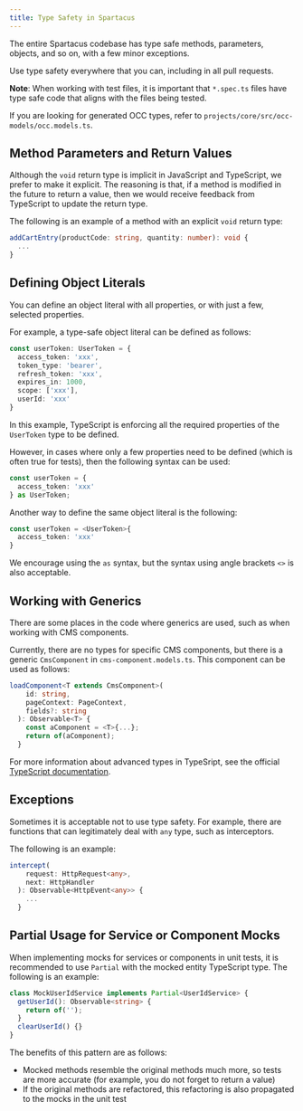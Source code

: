 ```yaml
---
title: Type Safety in Spartacus
---
```


The entire Spartacus codebase has type safe methods, parameters, objects, and so on, with a few minor exceptions.

Use type safety everywhere that you can, including in all pull requests.

**Note**: When working with test files, it is important that `*.spec.ts` files have type safe code that aligns with the files being tested.

If you are looking for generated OCC types, refer to `projects/core/src/occ-models/occ.models.ts`.

## Method Parameters and Return Values

Although the `void` return type is implicit in JavaScript and TypeScript, we prefer to make it explicit. The reasoning is that, if a method is modified in the future to return a value, then we would receive feedback from TypeScript to update the return type.

The following is an example of a method with an explicit `void` return type:

```Typescript
addCartEntry(productCode: string, quantity: number): void {
  ...
}
```

## Defining Object Literals

You can define an object literal with all properties, or with just a few, selected properties.

For example, a type-safe object literal can be defined as follows:

```Typescript
const userToken: UserToken = {
  access_token: 'xxx',
  token_type: 'bearer',
  refresh_token: 'xxx',
  expires_in: 1000,
  scope: ['xxx'],
  userId: 'xxx'
}
```

In this example, TypeScript is enforcing all the required properties of the `UserToken` type to be defined.

However, in cases where only a few properties need to be defined (which is often true for tests), then the following syntax can be used:

```Typescript
const userToken = {
  access_token: 'xxx'
} as UserToken;
```

Another way to define the same object literal is the following:

```Typescript
const userToken = <UserToken>{
  access_token: 'xxx'
}
```

We encourage using the `as` syntax, but the syntax using angle brackets `<>` is also acceptable.

## Working with Generics

There are some places in the code where generics are used, such as when working with CMS components.

Currently, there are no types for specific CMS components, but there is a generic `CmsComponent` in `cms-component.models.ts`. This component can be used as follows:

```Typescript
loadComponent<T extends CmsComponent>(
    id: string,
    pageContext: PageContext,
    fields?: string
  ): Observable<T> {
    const aComponent = <T>{...};
    return of(aComponent);
  }
```

For more information about advanced types in TypeSript, see the official [TypeScript documentation](https://www.typescriptlang.org/docs/handbook/advanced-types.html).

## Exceptions

Sometimes it is acceptable not to use type safety. For example, there are functions that can legitimately deal with `any` type, such as interceptors.

The following is an example:

```Typescript
intercept(
    request: HttpRequest<any>,
    next: HttpHandler
  ): Observable<HttpEvent<any>> {
    ...
  }
```

## Partial Usage for Service or Component Mocks

When implementing mocks for services or components in unit tests,  it is recommended to use `Partial` with the mocked entity TypeScript type. The following is an example:

```typescript
class MockUserIdService implements Partial<UserIdService> {
  getUserId(): Observable<string> {
    return of('');
  }
  clearUserId() {}
}
```

The benefits of this pattern are as follows:

- Mocked methods resemble the original methods much more, so tests are more accurate (for example, you do not forget to return a value)
- If the original methods are refactored, this refactoring is also propagated to the mocks in the unit test
